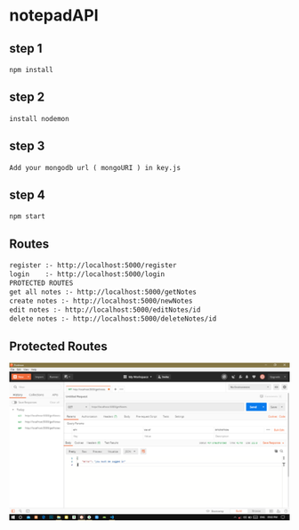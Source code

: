 # notepadAPI

## step 1
    npm install
## step 2
    install nodemon
## step 3
    Add your mongodb url ( mongoURI ) in key.js
## step 4
    npm start

## Routes
    register :- http://localhost:5000/register
    login    :- http://localhost:5000/login
    PROTECTED ROUTES
    get all notes :- http://localhost:5000/getNotes  
    create notes :- http://localhost:5000/newNotes  
    edit notes :- http://localhost:5000/editNotes/id  
    delete notes :- http://localhost:5000/deleteNotes/id  
   
## Protected Routes

<img src="https://raw.githubusercontent.com/spandan114/notepadAPI/master/images/1.png" >
